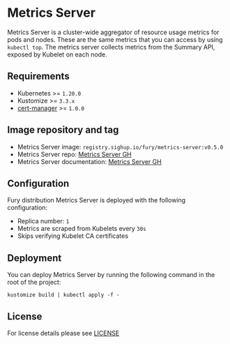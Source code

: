 # Metrics Server

<!-- <KFD-DOCS> -->

Metrics Server is a cluster-wide aggregator of resource usage metrics for pods
and nodes.  These are the same metrics that you can access by using `kubectl
top`. The metrics server collects metrics from the Summary API, exposed by Kubelet
on each node.

## Requirements

- Kubernetes >= `1.20.0`
- Kustomize >= `3.3.x`
- [cert-manager][cert] >= `1.0.0`

## Image repository and tag

* Metrics Server image: `registry.sighup.io/fury/metrics-server:v0.5.0`
* Metrics Server repo: [Metrics Server GH][ms-gh]
* Metrics Server documentation: [Metrics Server GH][ms-doc]

## Configuration

Fury distribution Metrics Server is deployed with the following configuration:

- Replica number: `1`
- Metrics are scraped from Kubelets every `30s`
- Skips verifying Kubelet CA certificates

## Deployment

You can deploy Metrics Server by running the following command in the root of the
project:

```shell
kustomize build | kubectl apply -f -
```

<!-- Links -->

[cert]: https://github.com/sighupio/fury-kubernetes-ingress/tree/master/katalog/cert-manager
[ms-gh]: https://github.com/kubernetes/kubernetes/tree/master/cluster/addons/metrics-server
[ms-doc]: https://kubernetes.io/docs/tasks/debug-application-cluster/core-metrics-pipeline/

<!-- </KFD-DOCS> -->

## License

For license details please see [LICENSE](../../LICENSE)

